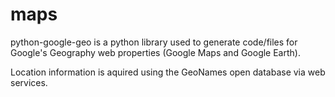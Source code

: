 # maps
python-google-geo is a python library used to generate code/files for
Google's Geography web properties (Google Maps and Google Earth).

Location information is aquired using the GeoNames open database via
web services.
